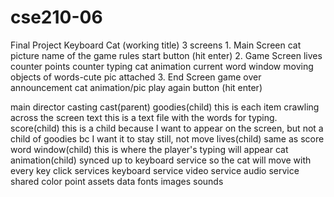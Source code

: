 # cse210-06
Final Project
Keyboard Cat (working title)
3 screens
    1. Main Screen
        cat picture
        name of the game
        rules
        start button (hit enter)
    2. Game Screen
        lives counter
        points counter
        typing cat animation
        current word window
        moving objects of words-cute pic attached
    3. End Screen
        game over announcement
        cat animation/pic
        play again button (hit enter)

 main
 director
 casting
    cast(parent) 
        goodies(child)
            this is each item crawling across the screen
        text
            this is a text file with the words for typing. 
        score(child)
            this is a child because I want to appear on the screen,
            but not a child of goodies bc I want it to stay still, not move
        lives(child)
            same as score
        word window(child)
            this is where the player's typing will appear
        cat animation(child)
            synced up to keyboard service so the cat will move with every key click
services
    keyboard service
    video service
    audio service
shared
    color
    point
assets
    data
    fonts
    images
    sounds          